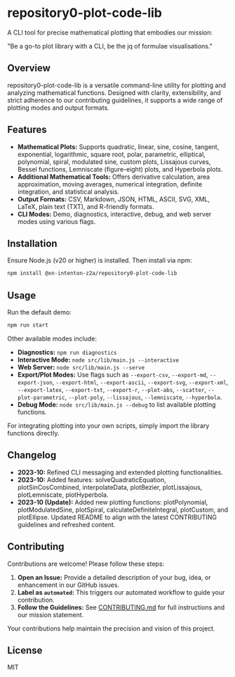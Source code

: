 # repository0-plot-code-lib

A CLI tool for precise mathematical plotting that embodies our mission:

"Be a go-to plot library with a CLI, be the jq of formulae visualisations."

## Overview

repository0-plot-code-lib is a versatile command-line utility for plotting and analyzing mathematical functions. Designed with clarity, extensibility, and strict adherence to our contributing guidelines, it supports a wide range of plotting modes and output formats.

## Features

- **Mathematical Plots:** Supports quadratic, linear, sine, cosine, tangent, exponential, logarithmic, square root, polar, parametric, elliptical, polynomial, spiral, modulated sine, custom plots, Lissajous curves, Bessel functions, Lemniscate (figure-eight) plots, and Hyperbola plots.
- **Additional Mathematical Tools:** Offers derivative calculation, area approximation, moving averages, numerical integration, definite integration, and statistical analysis.
- **Output Formats:** CSV, Markdown, JSON, HTML, ASCII, SVG, XML, LaTeX, plain text (TXT), and R-friendly formats.
- **CLI Modes:** Demo, diagnostics, interactive, debug, and web server modes using various flags.

## Installation

Ensure Node.js (v20 or higher) is installed. Then install via npm:

```bash
npm install @xn-intenton-z2a/repository0-plot-code-lib
```

## Usage

Run the default demo:

```bash
npm run start
```

Other available modes include:

- **Diagnostics:** `npm run diagnostics`
- **Interactive Mode:** `node src/lib/main.js --interactive`
- **Web Server:** `node src/lib/main.js --serve`
- **Export/Plot Modes:** Use flags such as `--export-csv`, `--export-md`, `--export-json`, `--export-html`, `--export-ascii`, `--export-svg`, `--export-xml`, `--export-latex`, `--export-txt`, `--export-r`, `--plot-abs`, `--scatter`, `--plot-parametric`, `--plot-poly`, `--lissajous`, `--lemniscate`, `--hyperbola`.
- **Debug Mode:** `node src/lib/main.js --debug` to list available plotting functions.

For integrating plotting into your own scripts, simply import the library functions directly.

## Changelog

- **2023-10:** Refined CLI messaging and extended plotting functionalities.
- **2023-10:** Added features: solveQuadraticEquation, plotSinCosCombined, interpolateData, plotBezier, plotLissajous, plotLemniscate, plotHyperbola.
- **2023-10 (Update):** Added new plotting functions: plotPolynomial, plotModulatedSine, plotSpiral, calculateDefiniteIntegral, plotCustom, and plotEllipse. Updated README to align with the latest CONTRIBUTING guidelines and refreshed content.

## Contributing

Contributions are welcome! Please follow these steps:

1. **Open an Issue:** Provide a detailed description of your bug, idea, or enhancement in our GitHub issues.
2. **Label as `automated`:** This triggers our automated workflow to guide your contribution.
3. **Follow the Guidelines:** See [CONTRIBUTING.md](./CONTRIBUTING.md) for full instructions and our mission statement.

Your contributions help maintain the precision and vision of this project.

## License

MIT
